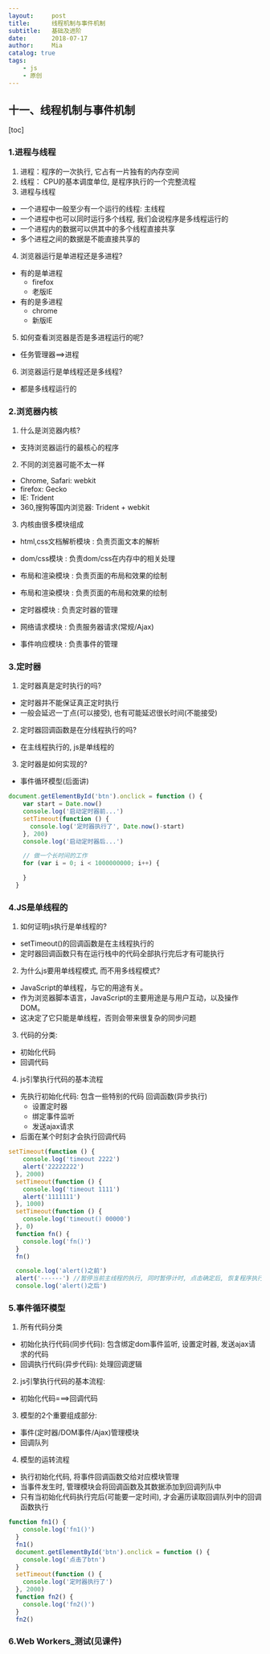 ```yaml
---
layout:     post
title:      线程机制与事件机制
subtitle:   基础及进阶
date:       2018-07-17
author:     Mia
catalog: true
tags:
    - js
    - 原创
---
```

## **十一、线程机制与事件机制**
[toc]
### **1.进程与线程**
1. 进程：程序的一次执行, 它占有一片独有的内存空间
2. 线程： CPU的基本调度单位, 是程序执行的一个完整流程
3. 进程与线程
  * 一个进程中一般至少有一个运行的线程: 主线程
  * 一个进程中也可以同时运行多个线程, 我们会说程序是多线程运行的
  * 一个进程内的数据可以供其中的多个线程直接共享
  * 多个进程之间的数据是不能直接共享的
4. 浏览器运行是单进程还是多进程?
  * 有的是单进程
    * firefox
    * 老版IE
  * 有的是多进程
    * chrome
    * 新版IE
5. 如何查看浏览器是否是多进程运行的呢?
  * 任务管理器==>进程
6. 浏览器运行是单线程还是多线程?
  * 都是多线程运行的
### **2.浏览器内核** 
1. 什么是浏览器内核?
  * 支持浏览器运行的最核心的程序
2. 不同的浏览器可能不太一样
  * Chrome, Safari: webkit
  * firefox: Gecko
  * IE: Trident
  * 360,搜狗等国内浏览器: Trident + webkit
3. 内核由很多模块组成
  * html,css文档解析模块 : 负责页面文本的解析
  * dom/css模块 : 负责dom/css在内存中的相关处理
  * 布局和渲染模块 : 负责页面的布局和效果的绘制
  * 布局和渲染模块 : 负责页面的布局和效果的绘制

  * 定时器模块 : 负责定时器的管理
  * 网络请求模块 : 负责服务器请求(常规/Ajax)
  * 事件响应模块 : 负责事件的管理
### **3.定时器** 
1. 定时器真是定时执行的吗?
  * 定时器并不能保证真正定时执行
  * 一般会延迟一丁点(可以接受), 也有可能延迟很长时间(不能接受)
2. 定时器回调函数是在分线程执行的吗?
  * 在主线程执行的, js是单线程的
3. 定时器是如何实现的?
  * 事件循环模型(后面讲)
```javascript
document.getElementById('btn').onclick = function () {
    var start = Date.now()
    console.log('启动定时器前...')
    setTimeout(function () {
      console.log('定时器执行了', Date.now()-start)
    }, 200)
    console.log('启动定时器后...')

    // 做一个长时间的工作
    for (var i = 0; i < 1000000000; i++) {

    }
  }
```
### **4.JS是单线程的** 
1. 如何证明js执行是单线程的?
  * setTimeout()的回调函数是在主线程执行的
  * 定时器回调函数只有在运行栈中的代码全部执行完后才有可能执行
2. 为什么js要用单线程模式, 而不用多线程模式?
  * JavaScript的单线程，与它的用途有关。
  * 作为浏览器脚本语言，JavaScript的主要用途是与用户互动，以及操作DOM。
  * 这决定了它只能是单线程，否则会带来很复杂的同步问题

3. 代码的分类:
  * 初始化代码
  * 回调代码
4. js引擎执行代码的基本流程
  * 先执行初始化代码: 包含一些特别的代码   回调函数(异步执行)
    * 设置定时器
    * 绑定事件监听
    * 发送ajax请求
  * 后面在某个时刻才会执行回调代码
```javascript
setTimeout(function () {
    console.log('timeout 2222')
    alert('22222222')
  }, 2000)
  setTimeout(function () {
    console.log('timeout 1111')
    alert('1111111')
  }, 1000)
  setTimeout(function () {
    console.log('timeout() 00000')
  }, 0)
  function fn() {
    console.log('fn()')
  }
  fn()

  console.log('alert()之前')
  alert('------') //暂停当前主线程的执行, 同时暂停计时, 点击确定后, 恢复程序执行和计时
  console.log('alert()之后')
```
### **5.事件循环模型** 
1. 所有代码分类
  * 初始化执行代码(同步代码): 包含绑定dom事件监听, 设置定时器, 发送ajax请求的代码
  * 回调执行代码(异步代码): 处理回调逻辑
2. js引擎执行代码的基本流程:
  * 初始化代码===>回调代码
3. 模型的2个重要组成部分:
  * 事件(定时器/DOM事件/Ajax)管理模块
  * 回调队列
4. 模型的运转流程
  * 执行初始化代码, 将事件回调函数交给对应模块管理
  * 当事件发生时, 管理模块会将回调函数及其数据添加到回调列队中
  * 只有当初始化代码执行完后(可能要一定时间), 才会遍历读取回调队列中的回调函数执行
```javascript
function fn1() {
    console.log('fn1()')
  }
  fn1()
  document.getElementById('btn').onclick = function () {
    console.log('点击了btn')
  }
  setTimeout(function () {
    console.log('定时器执行了')
  }, 2000)
  function fn2() {
    console.log('fn2()')
  }
  fn2()
```
### **6.Web Workers_测试(见课件)** 

